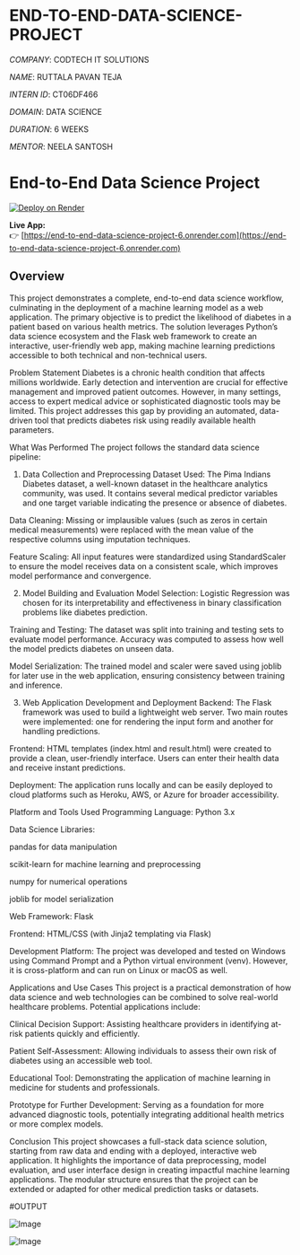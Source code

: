 # END-TO-END-DATA-SCIENCE-PROJECT

*COMPANY*: CODTECH IT SOLUTIONS

*NAME*: RUTTALA PAVAN TEJA

*INTERN ID*: CT06DF466

*DOMAIN*: DATA SCIENCE

*DURATION*: 6 WEEKS

*MENTOR*: NEELA SANTOSH

# End-to-End Data Science Project

[![Deploy on Render](https://img.shields.io/badge/Live%20Demo-Online-brightgreen)](https://end-to-end-data-science-project-6.onrender.com)

**Live App:**  
👉 [https://end-to-end-data-science-project-6.onrender.com](https://end-to-end-data-science-project-6.onrender.com)

## Overview
This project demonstrates a complete, end-to-end data science workflow, culminating in the deployment of a machine learning model as a web application. The primary objective is to predict the likelihood of diabetes in a patient based on various health metrics. The solution leverages Python’s data science ecosystem and the Flask web framework to create an interactive, user-friendly web app, making machine learning predictions accessible to both technical and non-technical users.

Problem Statement
Diabetes is a chronic health condition that affects millions worldwide. Early detection and intervention are crucial for effective management and improved patient outcomes. However, in many settings, access to expert medical advice or sophisticated diagnostic tools may be limited. This project addresses this gap by providing an automated, data-driven tool that predicts diabetes risk using readily available health parameters.

What Was Performed
The project follows the standard data science pipeline:

1. Data Collection and Preprocessing
Dataset Used:
The Pima Indians Diabetes dataset, a well-known dataset in the healthcare analytics community, was used. It contains several medical predictor variables and one target variable indicating the presence or absence of diabetes.

Data Cleaning:
Missing or implausible values (such as zeros in certain medical measurements) were replaced with the mean value of the respective columns using imputation techniques.

Feature Scaling:
All input features were standardized using StandardScaler to ensure the model receives data on a consistent scale, which improves model performance and convergence.

2. Model Building and Evaluation
Model Selection:
Logistic Regression was chosen for its interpretability and effectiveness in binary classification problems like diabetes prediction.

Training and Testing:
The dataset was split into training and testing sets to evaluate model performance. Accuracy was computed to assess how well the model predicts diabetes on unseen data.

Model Serialization:
The trained model and scaler were saved using joblib for later use in the web application, ensuring consistency between training and inference.

3. Web Application Development and Deployment
Backend:
The Flask framework was used to build a lightweight web server. Two main routes were implemented: one for rendering the input form and another for handling predictions.

Frontend:
HTML templates (index.html and result.html) were created to provide a clean, user-friendly interface. Users can enter their health data and receive instant predictions.

Deployment:
The application runs locally and can be easily deployed to cloud platforms such as Heroku, AWS, or Azure for broader accessibility.

Platform and Tools Used
Programming Language: Python 3.x

Data Science Libraries:

pandas for data manipulation

scikit-learn for machine learning and preprocessing

numpy for numerical operations

joblib for model serialization

Web Framework: Flask

Frontend: HTML/CSS (with Jinja2 templating via Flask)

Development Platform:
The project was developed and tested on Windows using Command Prompt and a Python virtual environment (venv). However, it is cross-platform and can run on Linux or macOS as well.

Applications and Use Cases
This project is a practical demonstration of how data science and web technologies can be combined to solve real-world healthcare problems. Potential applications include:

Clinical Decision Support:
Assisting healthcare providers in identifying at-risk patients quickly and efficiently.

Patient Self-Assessment:
Allowing individuals to assess their own risk of diabetes using an accessible web tool.

Educational Tool:
Demonstrating the application of machine learning in medicine for students and professionals.

Prototype for Further Development:
Serving as a foundation for more advanced diagnostic tools, potentially integrating additional health metrics or more complex models.

Conclusion
This project showcases a full-stack data science solution, starting from raw data and ending with a deployed, interactive web application. It highlights the importance of data preprocessing, model evaluation, and user interface design in creating impactful machine learning applications. The modular structure ensures that the project can be extended or adapted for other medical prediction tasks or datasets.

#OUTPUT

![Image](https://github.com/user-attachments/assets/6e3a8a02-7521-4f96-9837-0e1e40c28c21)

![Image](https://github.com/user-attachments/assets/36555449-b97f-448e-a74b-aaf168cda0d4)


